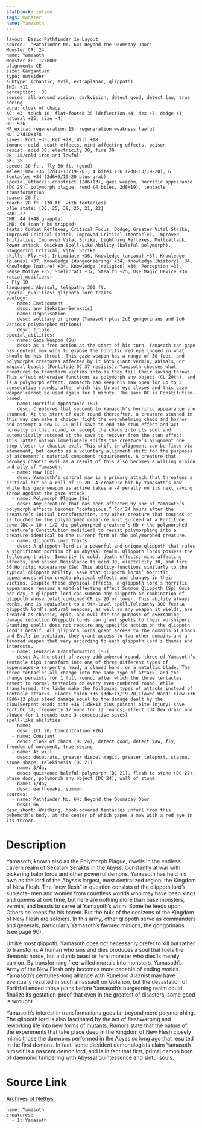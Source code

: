 ```yaml
---
statblock: inline
tags: monster
name: Yamasoth
---
```

```statblock
layout: Basic Pathfinder 1e Layout
source:  "Pathfinder No. 64: Beyond the Doomsday Door"
Monster_CR: 24
name: Yamasoth
Monster_XP: 1228800
alignment: CE
size: Gargantuan
type: outsider
subtype: (chaotic, evil, extraplanar, qlippoth)
INI: +11
perception: +35
senses: all-around vision, darkvision, detect good, detect law, true seeing
aura: cloak of chaos
AC: 43, touch 18, flat-footed 35 (deflection +4, dex +7, dodge +1, natural +25, size -4)
HP: 526
HP_extra: regeneration 15; regeneration weakness lawful
HD: 27d10+378
saves: Fort +33, Ref +28, Will +18
immune: cold, death effects, mind-affecting effects, poison
resist: acid 30, electricity 30, fire 30
DR: 15/cold iron and lawful
SR: 35
speed: 30 ft., fly 60 ft. (good)
melee: maw +36 (2d10+13/19-20), 4 bites +36 (2d8+13/19-20), 6 tentacles +34 (2d6+6/19-20 plus grab)
special_attacks: constrict (2d6+13), gaze weapon, horrific appearance (DC 29), polymorph plague, rend (4 bites, 2d8+19), tentacle transformation
space: 20 ft.
reach: 20 ft. (30 ft. with tentacles)
pf1e_stats: [36, 25, 38, 25, 21, 22]
BAB: 27
CMB: 44 (+48 grapple)
CMD: 66 (can’t be tripped)
feats: Combat Reflexes, Critical Focus, Dodge, Greater Vital Strike, Improved Critical (bite), Improved Critical (tentacle), Improved Initiative, Improved Vital Strike, Lightning Reflexes, Multiattack, Power Attack, Quicken Spell-Like Ability (baleful polymorph), Staggering Critical, Vital Strike
skills: Fly +45, Intimidate +36, Knowledge (arcana) +37, Knowledge (planes) +37, Knowledge (dungeoneering) +34, Knowledge (history) +34, Knowledge (nature) +34, Knowledge (religion) +34, Perception +35, Sense Motive +35, Spellcraft +37, Stealth +25, Use Magic Device +36
racial_modifiers:
- Fly 10
languages: Abyssal, telepathy 300 ft.
special_qualities: qlippoth lord traits
ecology:
  - name: Environment
    desc: any (Sekatar-Seraktis)
  - name: Organisation
    desc: solitary or group (Yamasoth plus 2d6 gongorinans and 2d6 various polymorphed minions)
    desc: triple
special_abilities:
  - name: Gaze Weapon (Su)
    desc: As a free action at the start of his turn, Yamasoth can gape his central maw wide to expose the horrific red eye lodged in what should be his throat. This gaze weapon has a range of 30 feet, and polymorphs creatures affected by it into giant vermin, animals, or magical beasts (Fortitude DC 37 resists). Yamasoth chooses what creatures to transform victims into as they fail their saving throws. This effect otherwise functions as polymorph any object (CL 20th), and is a polymorph effect. Yamasoth can keep his maw open for up to 3 consecutive rounds, after which his throat-eye closes and this gaze weapon cannot be used again for 1 minute. The save DC is Constitution-based.
  - name: Horrific Appearance (Su)
    desc: Creatures that succumb to Yamasoth’s horrific appearance are stunned. At the start of each round thereafter, a creature stunned in this way can make a choice- fight the overwhelming chaos and horror and attempt a new DC 29 Will save to end the stun effect and act normally on that round, or accept the chaos into its soul and automatically succeed at the save to recover from the stun effect. This latter option immediately shifts the creature’s alignment one step closer to chaotic evil. This shift in alignment can be fixed via atonement, but counts as a voluntary alignment shift for the purposes of atonement’s material component requirements. A creature that becomes chaotic evil as a result of this also becomes a willing minion and ally of Yamasoth.
  - name: Maw (Ex)
    desc: Yamasoth’s central maw is a primary attack that threatens a critical hit on a roll of 19-20. A creature hit by Yamasoth’s maw while his gaze weapon is active takes a -4 penalty on its next saving throw against the gaze attack.
  - name: Polymorph Plague (Su)
    desc: Any creature that has been affected by one of Yamasoth’s polymorph effects becomes “contagious.” For 24 hours after the creature’s initial transformation, any other creature that touches or is touched by the polymorphed creature must succeed at a Fortitude save (DC = 10 + 1/2 the polymorphed creature’s HD + the polymorphed creature’s Constitution modifier) to resist polymorphing into a creature identical to the current form of the polymorphed creature.
  - name: Qlippoth Lord Traits
    desc: A qlippoth lord is a powerful and unique qlippoth that rules a significant portion of an Abyssal realm. Qlippoth lords possess the following traits. Immunity to cold, death effects, mind-affecting effects, and poison.Resistance to acid 30, electricity 30, and fire 30.Horrific Appearance (Su) This ability functions similarly to the typical qlippoth ability, save that qlippoth lords’ horrific appearances often create physical effects and changes in their victims. Despite these physical effects, a qlippoth lord’s horrific appearance remains a mind-affecting effect.Summon Qlippoth (Sp) Once per day, a qlippoth lord can summon any qlippoth or combination of qlippoth whose total combined CR is 20 or lower. This ability always works, and is equivalent to a 9th-level spell.Telepathy 300 feet.A qlippoth lord’s natural weapons, as well as any weapon it wields, are treated as chaotic, epic, and evil for the purpose of overcoming damage reduction.Qlippoth lords can grant spells to their worshipers. Granting spells does not require any specific action on the qlippoth lord’s behalf. All qlippoth lords grant access to the domains of Chaos and Evil; in addition, they grant access to two other domains and a favored weapon that vary according to each qlippoth lord’s themes and interests.
  - name: Tentacle Transformation (Su)
    desc: At the start of every oddnumbered round, three of Yamasoth’s tentacle tips transform into one of three different types of appendages-a serpent’s head, a clawed hand, or a metallic blade. The three tentacles all change into the same type of attack, and the change persists for 1 full round, after which the three tentacles revert to normal tentacles on every even-numbered round. While transformed, the limbs make the following types of attacks instead of tentacle attacks. Blade: talon +36 (3d6+13/19-20)Clawed Hand: claw +36 (2d6+13 plus bleed damage equal to the damage dealt by the claw)Serpent Head: bite +36 (1d8+13 plus poison: bite-injury; save Fort DC 37; frequency 1/round for 12 rounds; effect 1d4 Dex drain and slowed for 1 round; cure 3 consecutive saves)
spell-like_abilities:
  - name:
    desc: (CL 20; Concentration +26)
  - name: Constant
    desc: cloak of chaos (DC 24), detect good, detect law, fly, freedom of movement, true seeing
  - name: At will
    desc: desecrate, greater dispel magic, greater teleport, statue, stone shape, telekinesis (DC 21)
  - name: 3/day
    desc: quickened baleful polymorph (DC 21), flesh to stone (DC 22), phase door, polymorph any object (DC 24), wall of stone
  - name: 1/day
    desc: earthquake, summon
sources:
  - name: Pathfinder No. 64: Beyond the Doomsday Door
    desc: 66
desc_short: Writhing, hook-covered tentacles unfurl from this behemoth’s body, at the center of which gapes a maw with a red eye in its throat.
```
# Description
Yamasoth, known also as the Polymorph Plague, dwells in the endless cavern realm of Sekatar- Seraktis in the Abyss. Constantly at war with bickering balor lords and other powerful demons, Yamasoth has held his own as the lord of the Abyss’s largest, most centralized region: the Kingdom of New Flesh. The “new flesh” in question consists of the qlippoth lord’s subjects- men and women from countless worlds who may have been kings and queens at one time, but here are nothing more than base monsters, vermin, and beasts to serve at Yamasoth’s whim. Some he feeds upon. Others he keeps for his harem. But the bulk of the denizens of the Kingdom of New Flesh are soldiers. In this army, other qlippoth serve as commanders and generals, particularly Yamasoth’s favored minions, the gongorinans (see page 90).

Unlike most qlippoth, Yamasoth does not necessarily prefer to kill but rather to transform. A human who sins and dies produces a soul that fuels the demonic horde, but a dumb beast or feral monster who dies is merely carrion. By transforming free-willed mortals into monsters, Yamasoth’s Army of the New Flesh only becomes more capable of ending worlds. Yamasoth’s centuries-long alliance with Runelord Alaznist may have eventually resulted in such an assault on Golarion, but the devastation of Earthfall ended those plans before Yamasoth’s burgeoning realm could finalize its gestation-proof that even in the greatest of disasters, some good is wrought.

Yamasoth’s interest in transformations goes far beyond mere polymorphing. The qlippoth lord is also fascinated by the act of fleshwarping and reworking life into new forms of mutants. Rumors state that the nature of the experiments that take place deep in the Kingdom of New Flesh closely mimic those the daemons performed in the Abyss so long ago that resulted in the first demons. In fact, some dissident demonologists claim Yamasoth himself is a nascent demon lord, and is in fact that first, primal demon born of daemonic tampering with Abyssal quintessence and sinful souls.
# Source Link
[Archives of Nethys](https://aonprd.com/MonsterDisplay.aspx?ItemName=Yamasoth)
```encounter-table
name: Yamasoth
creatures:
  - 1: Yamasoth
```
